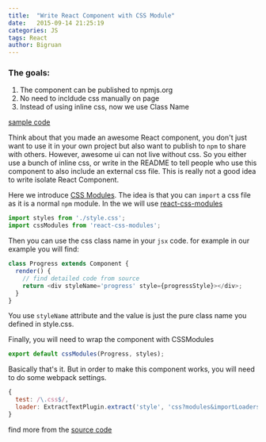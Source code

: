 ```yaml
---
title:  "Write React Component with CSS Module"
date:   2015-09-14 21:25:19
categories: JS
tags: React
author: Bigruan
---
```


### The goals:

1. The component can be published to npmjs.org
2. No need to incldude css manually on page
3. Instead of using inline css, now we use Class Name

[sample code](https://github.com/ruanyl/react-slim-progress-webpack)

Think about that you made an awesome React component,  you don't just want to use it in your own project but also want to publish
to `npm` to share with others. However, awesome ui can not live without css. So you either use a bunch of inline css, or write in
the README to tell people who use this component to also include an external css file. This is really not a good idea to write
isolate React Component.

Here we introduce [CSS Modules](http://glenmaddern.com/articles/css-modules). The idea is that you can `import` a css file as it is
a normal `npm` module. In the we will use [react-css-modules](https://github.com/gajus/react-css-modules)

```javascript
import styles from './style.css';
import cssModules from 'react-css-modules';
```

Then you can use the css class name in your `jsx` code. for example in our example you will find:

```javascript
class Progress extends Component {
  render() {
    // find detailed code from source
    return <div styleName='progress' style={progressStyle}></div>;
  }
}
```

You use `styleName` attribute and the value is just the pure class name you defined in style.css.

Finally, you will need to wrap the component with CSSModules
```javascript
export default cssModules(Progress, styles);
```

Basically that's it. But in order to make this component works, you will need to do some webpack settings.

```javascript
{
  test: /\.css$/,
  loader: ExtractTextPlugin.extract('style', 'css?modules&importLoaders=1&localIdentName=[name]__[local]___[hash:base64:5]')
}
```

find more from the [source code](https://github.com/ruanyl/react-slim-progress-webpack)
